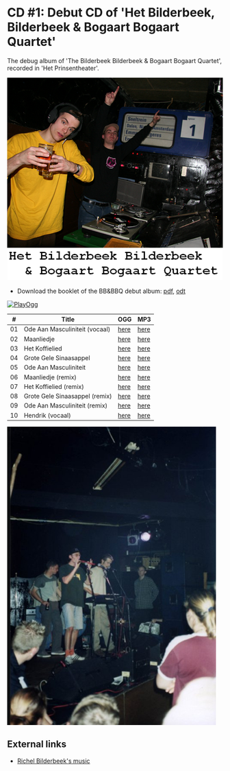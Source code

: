 # CD #1: Debut CD of 'Het Bilderbeek, Bilderbeek & Bogaart Bogaart Quartet'

The debug album of 'The Bilderbeek Bilderbeek & Bogaart Bogaart Quartet',
recorded in 'Het Prinsentheater'.

![BB&BBQ Cover Art](CD01_Coverart.png)

 * Download the booklet of the BB&BBQ debut album: [pdf](Quartet.pdf), [odt](Quartet.odt) 

[![PlayOgg](http://static.fsf.org/playogg/Play_ogg_80x15.png "I support PlayOgg!")](http://playogg.org)

#|Title|OGG|MP3
---|---|---|---
01|Ode Aan Masculiniteit (vocaal)|[here](CD01_01OdeAanMasculiniteitVocaal.ogg)|[here](CD01_01OdeAanMasculiniteitVocaal.mp3)
02|Maanliedje|[here](CD01_02Maanliedje.ogg)|[here](CD01_02Maanliedje.mp3)
03|Het Koffielied|[here](CD01_03HetKoffielied.ogg)|[here](CD01_03HetKoffielied.mp3)
04|Grote Gele Sinaasappel|[here](CD01_04GroteGeleSinaasappel.ogg)|[here](CD01_04GroteGeleSinaasappel.mp3)
05|Ode Aan Masculiniteit|[here](CD01_05OdeAanMasculiniteit.ogg)|[here](CD01_05OdeAanMasculiniteit.mp3)
06|Maanliedje (remix)|[here](CD01_06MaanliedjeDisco.ogg)|[here](CD01_06MaanliedjeDisco.mp3)
07|Het Koffielied (remix)|[here](CD01_07HetKoffieliedDisco.ogg)|[here](CD01_07HetKoffieliedDisco.mp3)
08|Grote Gele Sinaasappel (remix)|[here](CD01_08GroteGeleSinaasappelDisco.ogg)|[here](CD01_08GroteGeleSinaasappelDisco.mp3)
09|Ode Aan Masculiniteit (remix)|[here](CD01_09OdeAanMasculiniteitDisco.ogg)|[here](CD01_09OdeAanMasculiniteitDisco.mp3)
10|Hendrik (vocaal)|[here](CD01_10Hendriklied.ogg)|[here](CD01_10Hendriklied.mp3)

![Wild fans at our first performance, at 21th of September 2000](FotoBBBBQbiopop.jpg)

## External links

 * [Richel Bilderbeek's music](https://github.com/richelbilderbeek/music)
